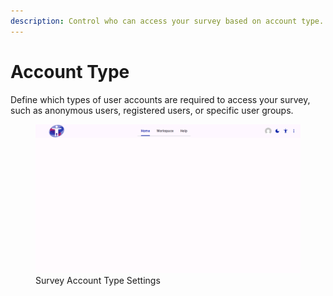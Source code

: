 ```yaml
---
description: Control who can access your survey based on account type.
---
```


# Account Type

Define which types of user accounts are required to access your survey, such as anonymous users, registered users, or specific user groups.

<figure><img src="./assets/share-account-type.png" alt="Survey Account Type Settings"><figcaption>Survey Account Type Settings</figcaption></figure>
